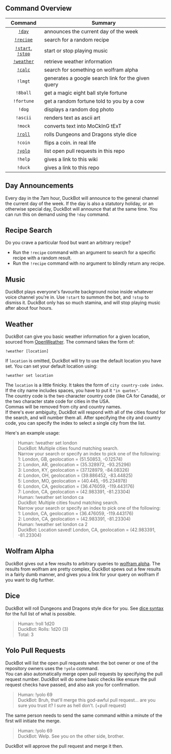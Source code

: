 Command Overview
----------------

| Command | Summary |
|:-:|-|
| [`!day`](#day-announcements) | announces the current day of the week |
| [`!recipe`](#recipe-search) | search for a random recipe |
| [`!start`, `!stop`](#music) | start or stop playing music |
| [`!weather`](#weather) | retrieve weather information |
| [`!calc`](#wolfram-alpha) | search for something on wolfram alpha |
| `!lmgt` | generates a google search link for the given query |
| `!8ball` | get a magic eight ball style fortune |
| `!fortune` | get a random fortune told to you by a cow |
| `!dog` | displays a random dog photo |
| `!ascii` | renders text as ascii art |
| `!mock` | converts text into MoCkInG tExT |
| [`!roll`](#dice) | rolls Dungeons and Dragons style dice |
| `!coin` | flips a coin. in real life |
| [`!yolo`](#yolo-pull-requests) | list open pull requests in this repo |
| `!help` | gives a link to this wiki |
| `!duck` | gives a link to this repo |

Day Announcements
-----------------
Every day in the 7am hour, DuckBot will announce to the general channel the current day of the week. If the day is also a statutory holiday, or an otherwise special day, DuckBot will announce that at the same time. You can run this on demand using the `!day` command.

Recipe Search
-------------
Do you crave a particular food but want an arbitrary recipe?
* Run the `!recipe` command with an argument to search for a specific recipe with a random result.
* Run the `!recipe` command with no argument to blindly return any recipe.

Music
-----
DuckBot plays everyone's favourite background noise inside whatever voice channel you're in. Use `!start` to summon the bot, and `!stop` to dismiss it. DuckBot only has so much stamina, and will stop playing music after about four hours.

Weather
-------
DuckBot can give you basic weather information for a given location, sourced from [OpenWeather](https://openweathermap.org/). The command takes the form of:
```
!weather [location]
```
If `location` is omitted, DuckBot will try to use the default location you have set. You can set your default location using:
```
!weather set location
```

The `location` is a little finicky. It takes the form of `city country-code index`.  
If the city name includes spaces, you have to put it `"in quotes"`.  
The country code is the two character country code (like CA for Canada), or the two character state code for cities in the USA.  
Commas will be removed from city and country names.  
If there's ever ambiguity, DuckBot will respond with all of the cities found for the search, and will number them all. After specifying the city and country code, you can specify the index to select a single city from the list.

Here's an example usage:
> Human: !weather set london  
> DuckBot: Multiple cities found matching search.  
> Narrow your search or specify an index to pick one of the following:  
> 1: London, GB, geolocation = (51.50853, -0.12574)  
> 2: London, AR, geolocation = (35.328972, -93.25296)  
> 3: London, KY, geolocation = (37.128979, -84.08326)  
> 4: London, OH, geolocation = (39.886452, -83.44825)  
> 5: London, MO, geolocation = (40.445, -95.234978)  
> 6: London, CA, geolocation = (36.476059, -119.443176)  
> 7: London, CA, geolocation = (42.983391, -81.23304)  
> Human: !weather set london ca  
> DuckBot: Multiple cities found matching search.  
> Narrow your search or specify an index to pick one of the following:  
> 1: London, CA, geolocation = (36.476059, -119.443176)  
> 2: London, CA, geolocation = (42.983391, -81.23304)  
> Human: !weather set london ca 2  
> DuckBot: Location saved! London, CA, geolocation = (42.983391, -81.23304)

Wolfram Alpha
-------------
DuckBot gives out a few results to arbitrary queries to [wolfram alpha](https://www.wolframalpha.com/). The results from wolfram are pretty complex, DuckBot spews out a few results in a fairly dumb manner, and gives you a link for your query on wolfram if you want to dig further.

Dice
----
DuckBot will roll Dungeons and Dragons style dice for you. See [dice syntax](https://d20.readthedocs.io/en/latest/start.html#dice-syntax) for the full list of what is possible.

> Human: !roll 1d20  
> DuckBot: Rolls: 1d20 (3)  
> Total: 3

Yolo Pull Requests
------------------
DuckBot will list the open pull requests when the bot owner or one of the repository owners uses the `!yolo` command.  
You can also automatically merge open pull requests by specifying the pull request number. DuckBot will do some basic checks like ensure the pull request checks have passed, and also ask you for confirmation.

> Human: !yolo 69  
> DuckBot: Bruh, that'll merge this god-awful pull request... are you sure you trust it? I sure as hell don't. (+pull request)

The same person needs to send the same command within a minute of the first will initiate the merge.
> Human: !yolo 69  
> DuckBot: Welp. See you on the other side, brother.

DuckBot will approve the pull request and merge it then.
